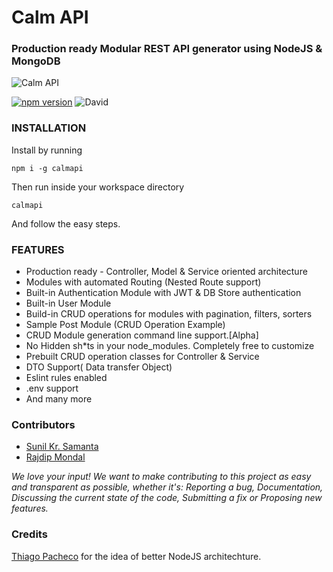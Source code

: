 # Calm API
### Production ready Modular REST API generator using NodeJS & MongoDB
![Calm API](https://repository-images.githubusercontent.com/352502404/b7857000-b0a5-11eb-9d04-451a0a6fb88f)

[![npm version](https://badge.fury.io/js/calmapi.svg)](https://badge.fury.io/js/calmapi)
![David](https://img.shields.io/david/sunilksamanta/calmapi)

### INSTALLATION
Install by running 
```
npm i -g calmapi
```
Then run inside your workspace directory 
```
calmapi
```
And follow the easy steps.

### FEATURES
* Production ready - Controller, Model & Service oriented architecture
* Modules with automated Routing (Nested Route support)
* Built-in Authentication Module with JWT & DB Store authentication
* Built-in User Module
* Build-in CRUD operations for modules with pagination, filters, sorters
* Sample Post Module (CRUD Operation Example)
* CRUD Module generation command line support.[Alpha]
* No Hidden sh*ts in your node_modules. Completely free to customize
* Prebuilt CRUD operation classes for Controller & Service
* DTO Support( Data transfer Object)
* Eslint rules enabled
* .env support
* And many more

### Contributors
* [Sunil Kr. Samanta](https://github.com/sunilksamanta)
* [Rajdip Mondal](https://github.com/RajdipM)

*We love your input! We want to make contributing to this project as easy and transparent as possible, whether it's: Reporting a bug, Documentation, Discussing the current state of the code, Submitting a fix or Proposing new features.*

### Credits
[Thiago Pacheco](https://github.com/pachecoio) for the idea of better NodeJS architechture.
